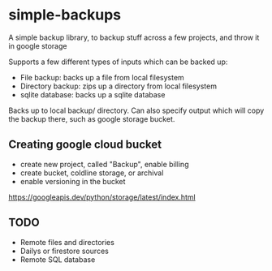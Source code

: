# simple-backups
A simple backup library, to backup stuff across a few projects, and throw it in google storage

Supports a few different types of inputs which can be backed up:
- File backup: backs up a file from local filesystem
- Directory backup: zips up a directory from local filesystem
- sqlite database: backs up a sqlite database

Backs up to local backup/ directory.
Can also specify output which will copy the backup there, such as google storage bucket.

## Creating google cloud bucket
- create new project, called "Backup", enable billing
- create bucket, coldline storage, or archival
- enable versioning in the bucket

https://googleapis.dev/python/storage/latest/index.html

## TODO
- Remote files and directories
- Dailys or firestore sources
- Remote SQL database